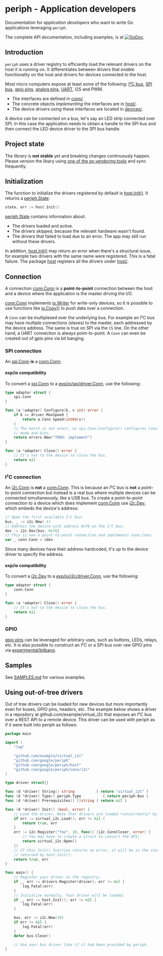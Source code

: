 # periph - Application developers

Documentation for _application developers_ who want to write Go applications
leveraging `periph`.

The complete API documentation, including examples, is at
[![GoDoc](https://godoc.org/github.com/google/periph?status.svg)](https://godoc.org/github.com/google/periph).


## Introduction

`periph` uses a driver registry to efficiently load the relevant drivers on the
host it is running on. It differentiates between drivers that _enable_
functionality on the host and drivers for devices connected _to_ the host.

Most micro computers expose at least some of the following:
[I²C bus](https://godoc.org/github.com/google/periph/conn/i2c#Conn),
[SPI bus](https://godoc.org/github.com/google/periph/conn/spi#Conn),
[gpio
pins](https://godoc.org/github.com/google/periph/conn/gpio#PinIO),
[analog
pins](https://godoc.org/github.com/google/periph/conn/analog),
[UART](https://godoc.org/github.com/google/periph/conn/uart), I2S
and PWM.

* The interfaces are defined in [conn/](../../conn/).
* The concrete objects _implementing_ the interfaces are in
  [host/](../../host/).
* The device drivers _using_ these interfaces are located in
  [devices/](../../devices/).

A device can be connected on a bus, let's say an LED strip connected over SPI.
In this case the application needs to obtain a handle to the SPI bus and then
connect the LED device driver to the SPI bus handle.


## Project state

The library is **not stable** yet and breaking changes continuously happen.
Please version the libary using [one of the go vendoring
tools](https://github.com/golang/go/wiki/PackageManagementTools) and sync
frequently.


## Initialization

The function to initialize the drivers registered by default is
[host.Init()](https://godoc.org/github.com/google/periph/host#Init). It
returns a
[periph.State](https://godoc.org/github.com/google/periph#State):

```go
state, err := host.Init()
```

[periph.State](https://godoc.org/github.com/google/periph#State) contains
information about:

* The drivers loaded and active.
* The drivers skipped, because the relevant hardware wasn't found.
* The drivers that failed to load due to an error. The app may still run without
  these drivers.

In addition,
[host.Init()](https://godoc.org/github.com/google/periph/host#Init) may
return an error when there's a structural issue, for example two drivers with
the same name were registered. This is a fatal failure. The package
[host](https://godoc.org/github.com/google/periph/host) registers all the
drivers under [host/](../../host/).


## Connection

A connection
[conn.Conn](https://godoc.org/github.com/google/periph/conn#Conn)
is a **point-to-point** connection between the host and a device where the
application is the master driving the I/O.

[conn.Conn](https://godoc.org/github.com/google/periph/conn#Conn)
implements [io.Writer](https://golang.org/pkg/io/#Writer) for write-only
devices, so it is possible to use functions like
[io.Copy()](https://golang.org/pkg/io/#Copy) to push data over a connection.

A `Conn` can be multiplexed over the underlying bus. For example an I²C bus may
have multiple connections (slaves) to the master, each addressed by the device
address. The same is true on SPI via the `CS` line. On the other hand, a UART
connection is always point-to-point. A `Conn` can even be created out of gpio
pins via bit banging.


### SPI connection

An
[spi.Conn](https://godoc.org/github.com/google/periph/conn/spi#Conn)
**is** a
[conn.Conn](https://godoc.org/github.com/google/periph/conn#Conn).


#### exp/io compatibility

To convert a
[spi.Conn](https://godoc.org/github.com/google/periph/conn/spi#Conn)
to a
[exp/io/spi/driver.Conn](https://godoc.org/golang.org/x/exp/io/spi/driver#Conn),
use the following:

```go
type adaptor struct {
    spi.Conn
}

func (a *adaptor) Configure(k, v int) error {
    if k == driver.MaxSpeed {
        return a.Conn.Speed(int64(v))
    }
    // The match is not exact, as spi.Conn.Configure() configures simultaneously
    // mode and bits.
    return errors.New("TODO: implement")
}

func (a *adaptor) Close() error {
    // It's not to the device to close the bus.
    return nil
}
```


### I²C connection

An
[i2c.Conn](https://godoc.org/github.com/google/periph/conn/i2c#Conn)
is **not** a
[conn.Conn](https://godoc.org/github.com/google/periph/conn#Conn).
This is because an I²C bus is **not** a point-to-point connection but instead is
a real bus where multiple devices can be connected simultaneously, like a USB
bus. To create a point-to-point connection to a device which does implement
[conn.Conn](https://godoc.org/github.com/google/periph/conn#Conn) use
[i2c.Dev](https://godoc.org/github.com/google/periph/conn/i2c#Dev), which embeds
the device's address:

```go
// Open the first available I²C bus:
bus, _ := i2c.New(-1)
// Address the device with address 0x76 on the I²C bus:
dev := i2c.Dev{bus, 0x76}
// This is now a point-to-point connection and implements conn.Conn:
var _ conn.Conn = &dev
```

Since many devices have their address hardcoded, it's up to the device driver to
specify the address.


#### exp/io compatibility

To convert a
[i2c.Dev](https://godoc.org/github.com/google/periph/conn/i2c#Dev)
to a
[exp/io/i2c/driver.Conn](https://godoc.org/golang.org/x/exp/io/i2c/driver#Conn),
use the following:

```go
type adaptor struct {
    conn.Conn
}

func (a *adaptor) Close() error {
    // It's not to the device to close the bus.
    return nil
}
```

### GPIO

[gpio pins](https://godoc.org/github.com/google/periph/conn/gpio#PinIO)
can be leveraged for arbitrary uses, such as buttons, LEDs, relays, etc. 
It is also possible to construct an I²C or a SPI bus over raw GPIO pins via
[experimental/bitbang](https://godoc.org/github.com/google/periph/experimental/devices/bitbang).


## Samples

See [SAMPLES.md](SAMPLES.md) for various examples.


## Using out-of-tree drivers

Out of tree drivers can be loaded for new devices but more importantly even for
buses, GPIO pins, headers, etc. The example below shows a driver in a repository
at github.com/example/virtual_i2c that exposes an I²C
bus over a REST API to a remote device.
This driver can be used with periph as if it were built into periph as follows:

```go
package main

import (
    "log"

    "github.com/example/virtual_i2c"
    "github.com/google/periph"
    "github.com/google/periph/host"
    "github.com/google/periph/conn/i2c"
)

type driver struct{}

func (d *driver) String() string          { return "virtual_i2c" }
func (d *driver) Type() periph.Type          { return periph.Bus }
func (d *driver) Prerequisites() []string { return nil }

func (d *driver) Init() (bool, error) {
    // Load the driver. Note that drivers are loaded *concurrently* by periph.
    if err := virtual_i2c.Load(); err != nil {
        return true, err
    }
    err := i2c.Register("foo", 10, func() (i2c.ConnCloser, error) {
        // You may have to create a struct to convert the API:
        return virtual_i2c.Open()
    })
    // If this Init() function returns an error, it will be in the state
    // returned by host.Init():
    return true, err
}

func main() {
    // Register your driver in the registry:
    if _, err := drivers.Register(driver); err != nil {
        log.Fatal(err)
    }
    // Initialize normally. Your driver will be loaded:
    if _, err := host.Init(); err != nil {
        log.Fatal(err)
    }

    bus, err := i2c.New(10)
    if err != nil {
        log.Fatal(err)
    }
    defer bus.Close()

    // Use your bus driver like if it had been provided by periph.
}
```
